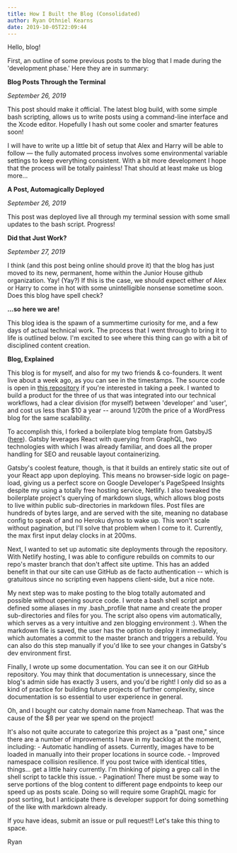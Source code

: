 ```yaml
---
title: How I Built the Blog (Consolidated)
author: Ryan Othniel Kearns
date: 2019-10-05T22:09:44
---
```


Hello, blog!

First, an outline of some previous posts to the blog that I made during the 'development phase.' Here they are in summary:

**Blog Posts Through the Terminal**

_September 26, 2019_

This post should make it official. The latest blog build, with some simple bash scripting, allows us to write posts using a command-line interface and the Xcode editor. Hopefully I hash out some cooler and smarter features soon!

I will have to write up a little bit of setup that Alex and Harry will be able to follow — the fully automated process involves some environmental variable settings to keep everything consistent. With a bit more development I hope that the process will be totally painless! That should at least make us blog more…

**A Post, Automagically Deployed**

_September 26, 2019_

This post was deployed live all through my terminal session with some small updates to the bash script. Progress!

**Did that Just Work?**

_September 27, 2019_

I think (and this post being online should prove it) that the blog has just moved to its new, permanent, home within the Junior House github organization. Yay! (Yay?) If this is the case, we should expect either of Alex or Harry to come in hot with some unintelligible nonsense sometime soon. Does this blog have spell check?

**...so here we are!**

This blog idea is the spawn of a summertime curiosity for me, and a few days of actual technical work. The process that I went through to bring it to life is outlined below. I'm excited to see where this thing can go with a bit of disciplined content creation.

**Blog, Explained**

This blog is for myself, and also for my two friends & co-founders. It went live about a week ago, as you can see in the timestamps. The source code is open in [this repository](https://github.com/Junior-House/blog) if you're interested in taking a peek. I wanted to build a product for the three of us that was integrated into our technical workflows, had a clear division (for myself) between 'developer' and 'user', and cost us less than \$10 a year -- around 1/20th the price of a WordPress blog for the same scalability.

To accomplish this, I forked a boilerplate blog template from GatsbyJS ([here](https://github.com/gatsbyjs/gatsby-starter-blog)). Gatsby leverages React with querying from GraphQL, two technologies with which I was already familiar, and does all the proper handling for SEO and reusable layout containerizing.

Gatsby's coolest feature, though, is that it builds an entirely static site out of your React app upon deploying. This means no browser-side logic on page-load, giving us a perfect score on Google Developer's PageSpeed Insights despite my using a totally free hosting service, Netlify. I also tweaked the boilerplate project's querying of markdown slugs, which allows blog posts to live within public sub-directories in markdown files. Post files are hundreds of bytes large, and are served with the site, meaning no database config to speak of and no Heroku dynos to wake up. This won't scale without pagination, but I'll solve that problem when I come to it. Currently, the max first input delay clocks in at 200ms.

Next, I wanted to set up automatic site deployments through the repository. With Netlify hosting, I was able to configure rebuilds on commits to our repo's master branch that don't affect site uptime. This has an added benefit in that our site can use GitHub as de facto authentication -- which is gratuitous since no scripting even happens client-side, but a nice note.

My next step was to make posting to the blog totally automated and possible without opening source code. I wrote a bash shell script and defined some aliases in my .bash_profile that name and create the proper sub-directories and files for you. The script also opens vim automatically, which serves as a very intuitive and zen blogging environment :). When the markdown file is saved, the user has the option to deploy it immediately, which automates a commit to the master branch and triggers a rebuild. You can also do this step manually if you'd like to see your changes in Gatsby's dev environment first.

Finally, I wrote up some documentation. You can see it on our GitHub repository. You may think that documentation is unnecessary, since the blog's admin side has exactly 3 users, and you'd be right! I only did so as a kind of practice for building future projects of further complexity, since documentation is so essential to user experience in general.

Oh, and I bought our catchy domain name from Namecheap. That was the cause of the \$8 per year we spend on the project!

It's also not quite accurate to categorize this project as a "past one," since there are a number of improvements I have in my backlog at the moment, including: - Automatic handling of assets. Currently, images have to be loaded in manually into their proper locations in source code. - Improved namespace collision resilience. If you post twice with identical titles, things… get a little hairy currently. I'm thinking of piping a grep call in the shell script to tackle this issue. - Pagination! There must be some way to serve portions of the blog content to different page endpoints to keep our speed up as posts scale. Doing so will require some GraphQL magic for post sorting, but I anticipate there is developer support for doing something of the like with markdown already.

If you have ideas, submit an issue or pull request!! Let's take this thing to space.

Ryan

